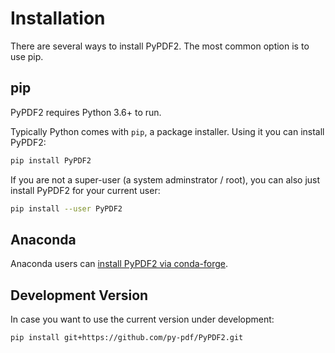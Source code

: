 # Installation

There are several ways to install PyPDF2. The most common option is to use pip.

## pip

PyPDF2 requires Python 3.6+ to run.

Typically Python comes with `pip`, a package installer. Using it you can
install PyPDF2:

```bash
pip install PyPDF2
```

If you are not a super-user (a system adminstrator / root), you can also just
install PyPDF2 for your current user:

```bash
pip install --user PyPDF2
```

## Anaconda

Anaconda users can [install PyPDF2 via conda-forge](https://anaconda.org/conda-forge/pypdf2).


## Development Version

In case you want to use the current version under development:

```bash
pip install git+https://github.com/py-pdf/PyPDF2.git
```
